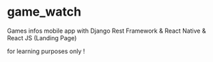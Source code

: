 # game_watch
Games infos mobile app with Django Rest Framework  & React Native & React JS (Landing Page)

for learning purposes only !
